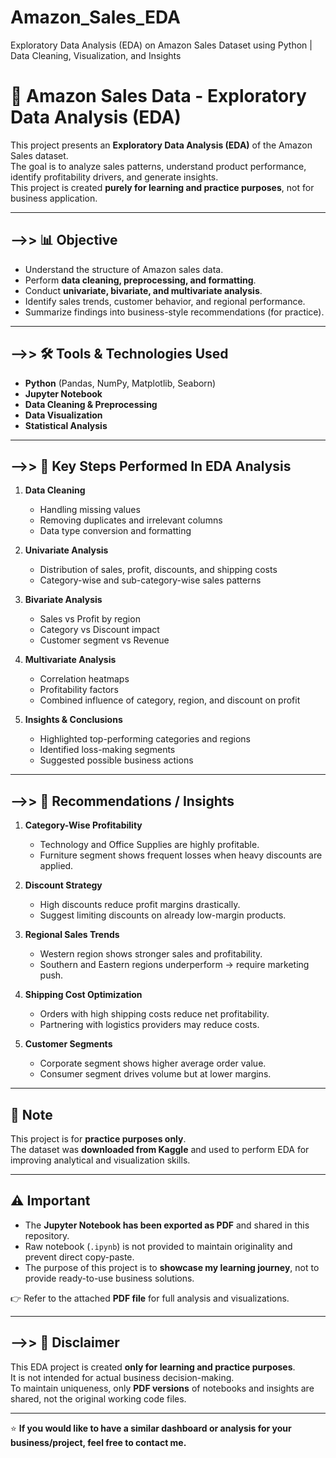 # Amazon_Sales_EDA
Exploratory Data Analysis (EDA) on Amazon Sales Dataset using Python | Data Cleaning, Visualization, and Insights

# 🛒 Amazon Sales Data - Exploratory Data Analysis (EDA)

This project presents an **Exploratory Data Analysis (EDA)** of the Amazon Sales dataset.  
The goal is to analyze sales patterns, understand product performance, identify profitability drivers, and generate insights.  
This project is created **purely for learning and practice purposes**, not for business application.

---

## **-->> 📊 Objective**

- Understand the structure of Amazon sales data.  
- Perform **data cleaning, preprocessing, and formatting**.  
- Conduct **univariate, bivariate, and multivariate analysis**.  
- Identify sales trends, customer behavior, and regional performance.  
- Summarize findings into business-style recommendations (for practice).  

---

## **-->> 🛠️ Tools & Technologies Used**

- **Python** (Pandas, NumPy, Matplotlib, Seaborn)  
- **Jupyter Notebook**  
- **Data Cleaning & Preprocessing**  
- **Data Visualization**  
- **Statistical Analysis**  

---

## **-->> 📌 Key Steps Performed In EDA Analysis**

1. **Data Cleaning**  
   - Handling missing values  
   - Removing duplicates and irrelevant columns  
   - Data type conversion and formatting  

2. **Univariate Analysis**  
   - Distribution of sales, profit, discounts, and shipping costs  
   - Category-wise and sub-category-wise sales patterns  

3. **Bivariate Analysis**  
   - Sales vs Profit by region  
   - Category vs Discount impact  
   - Customer segment vs Revenue  

4. **Multivariate Analysis**  
   - Correlation heatmaps  
   - Profitability factors  
   - Combined influence of category, region, and discount on profit  

5. **Insights & Conclusions**  
   - Highlighted top-performing categories and regions  
   - Identified loss-making segments  
   - Suggested possible business actions  

---

## **-->> 📌 Recommendations / Insights**

1. **Category-Wise Profitability**  
   - Technology and Office Supplies are highly profitable.  
   - Furniture segment shows frequent losses when heavy discounts are applied.  

2. **Discount Strategy**  
   - High discounts reduce profit margins drastically.  
   - Suggest limiting discounts on already low-margin products.  

3. **Regional Sales Trends**  
   - Western region shows stronger sales and profitability.  
   - Southern and Eastern regions underperform → require marketing push.  

4. **Shipping Cost Optimization**  
   - Orders with high shipping costs reduce net profitability.  
   - Partnering with logistics providers may reduce costs.  

5. **Customer Segments**  
   - Corporate segment shows higher average order value.  
   - Consumer segment drives volume but at lower margins.  

---

## **📎 Note**

This project is for **practice purposes only**.  
The dataset was **downloaded from Kaggle** and used to perform EDA for improving analytical and visualization skills.  

---

## **⚠️ Important**

- The **Jupyter Notebook has been exported as PDF** and shared in this repository.  
- Raw notebook (`.ipynb`) is not provided to maintain originality and prevent direct copy-paste.  
- The purpose of this project is to **showcase my learning journey**, not to provide ready-to-use business solutions.  

👉 Refer to the attached **PDF file** for full analysis and visualizations.  

---

## **-->> 📌 Disclaimer**

This EDA project is created **only for learning and practice purposes**.  
It is not intended for actual business decision-making.  
To maintain uniqueness, only **PDF versions** of notebooks and insights are shared, not the original working code files.  

---
⭐ **If you would like to have a similar dashboard or analysis for your business/project, feel free to contact me.**
